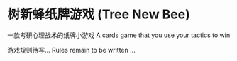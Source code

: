# 树新蜂纸牌游戏 (Tree New Bee)

一款考研心理战术的纸牌小游戏 A cards game that you use your tactics to win

游戏规则待写... Rules remain to be written ...
